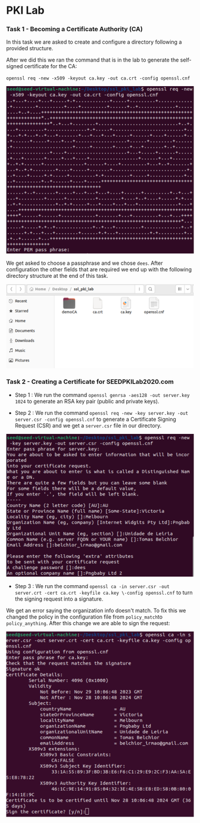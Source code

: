 # PKI Lab

### Task 1 - Becoming a Certificate Authority (CA)

In this task we are asked to create and configure a directory following a provided structure.

After we did this we ran the command that is in the lab to generate the self-signed certificate for the CA:

`openssl req -new -x509 -keyout ca.key -out ca.crt -config openssl.cnf`

![Alt text](images/lb11i1.png)

We get asked to choose a passphrase and we chose `dees`. After configuration the other fields that are required we end up with the following directory structure at the end of this task.

![Alt text](images/lb11i2.png)

### Task 2 - Creating a Certificate for SEEDPKILab2020.com

- Step 1 : We run the command `openssl genrsa -aes128 -out server.key 1024` to generate an RSA key pair (public and private keys).

- Step 2 : We run the command `openssl req -new -key server.key -out server.csr -config openssl.cnf` to generate a Certificate Signing Request (CSR) and we get a `server.csr` file in our directory.

![Alt text](images/lb11i3.png)

- Step 3 : We run the command `openssl ca -in server.csr -out server.crt -cert ca.crt -keyfile ca.key \-config openssl.cnf` to turn the signing request into a signature. 

We get an error saying the organization info doesn't match.
To fix this we changed the policy in the configuration file from `policy_match`to `policy_anything`.
After this change we are able to sign the request:

![Alt text](images/lb11i5.png)

